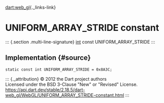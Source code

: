 [dart:web\_gl](../../dart-web_gl/dart-web_gl-library){._links-link}

UNIFORM\_ARRAY\_STRIDE constant
===============================

::: {.section .multi-line-signature}
[int](../../dart-core/int-class) const UNIFORM\_ARRAY\_STRIDE
:::

Implementation {#source}
--------------

``` {.language-dart data-language="dart"}
static const int UNIFORM_ARRAY_STRIDE = 0x8A3C;
```

::: {._attribution}
© 2012 the Dart project authors\
Licensed under the BSD 3-Clause \"New\" or \"Revised\" License.\
<https://api.dart.dev/stable/2.18.5/dart-web_gl/WebGL/UNIFORM_ARRAY_STRIDE-constant.html>
:::
